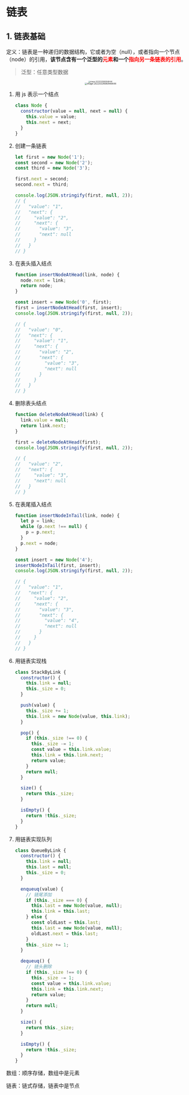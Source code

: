 # 链表

## 1. 链表基础

定义：链表是一种递归的数据结构，它或者为空（null），或者指向一个节点（node）的引用，**该节点含有一个泛型的<font color=red>元素</font>和一个<font color=red>指向另一条链表的引用</font>**。

> 泛型：任意类型数据

<div align='center'>
  <img src="/assets/chapter-01/Link/node.png" alt="image-20220329080948444" style="zoom:30%;" />
</div>

<div align='center'>
  <img src="/assets/chapter-01/Link/link.png" alt="image-20220329080948444" style="zoom:40%;" />
</div>

1. 用 js 表示一个结点

   ```js
   class Node {
     constructor(value = null, next = null) {
       this.value = value;
       this.next = next;
     }
   }
   ```

2. 创建一条链表

   ```js
   let first = new Node('1');
   const second = new Node('2');
   const third = new Node('3');

   first.next = second;
   second.next = third;

   console.log(JSON.stringify(first, null, 2));
   // {
   //   "value": "1",
   //   "next": {
   //     "value": "2",
   //     "next": {
   //       "value": "3",
   //       "next": null
   //     }
   //   }
   // }
   ```

3. 在表头插入结点

   ```js
   function insertNodeAtHead(link, node) {
     node.next = link;
     return node;
   }

   const insert = new Node('0', first);
   first = insertNodeAtHead(first, insert);
   console.log(JSON.stringify(first, null, 2));

   // {
   //   "value": "0",
   //   "next": {
   //     "value": "1",
   //     "next": {
   //       "value": "2",
   //       "next": {
   //         "value": "3",
   //         "next": null
   //       }
   //     }
   //   }
   // }
   ```

4. 删除表头结点

   ```js
   function deleteNodeAtHead(link) {
     link.value = null;
     return link.next;
   }

   first = deleteNodeAtHead(first);
   console.log(JSON.stringify(first, null, 2));

   // {
   //   "value": "2",
   //   "next": {
   //     "value": "3",
   //     "next": null
   //   }
   // }
   ```

5. 在表尾插入结点

   ```js
   function insertNodeInTail(link, node) {
     let p = link;
     while (p.next !== null) {
       p = p.next;
     }
     p.next = node;
   }

   const insert = new Node('4');
   insertNodeInTail(first, insert);
   console.log(JSON.stringify(first, null, 2));

   // {
   //   "value": "1",
   //   "next": {
   //     "value": "2",
   //     "next": {
   //       "value": "3",
   //       "next": {
   //         "value": "4",
   //         "next": null
   //       }
   //     }
   //   }
   // }
   ```

6. 用链表实现栈

   ```js
   class StackByLink {
     constructor() {
       this.link = null;
       this._size = 0;
     }

     push(value) {
       this._size += 1;
       this.link = new Node(value, this.link);
     }

     pop() {
       if (this._size !== 0) {
         this._size -= 1;
         const value = this.link.value;
         this.link = this.link.next;
         return value;
       }
       return null;
     }

     size() {
       return this._size;
     }

     isEmpty() {
       return !this._size;
     }
   }
   ```

7. 用链表实现队列

   ```js
   class QueueByLink {
     constructor() {
       this.link = null;
       this.last = null;
       this._size = 0;
     }

     enqueuq(value) {
       // 链尾添加
       if (this._size === 0) {
         this.last = new Node(value, null);
         this.link = this.last;
       } else {
         const oldLast = this.last;
         this.last = new Node(value, null);
         oldLast.next = this.last;
       }
       this._size += 1;
     }

     dequeuq() {
       // 链头删除
       if (this._size !== 0) {
         this._size -= 1;
         const value = this.link.value;
         this.link = this.link.next;
         return value;
       }
       return null;
     }

     size() {
       return this._size;
     }

     isEmpty() {
       return !this._size;
     }
   }
   ```

数组：顺序存储，数组中是元素

链表：链式存储，链表中是节点
